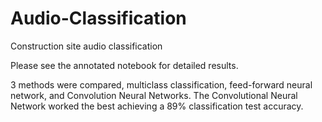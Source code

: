 # Audio-Classification
Construction site audio classification

Please see the annotated notebook for detailed results. 

3 methods were compared, multiclass classification, feed-forward neural network, and Convolution Neural Networks. The Convolutional Neural Network worked the best achieving a 89% classification test accuracy.

